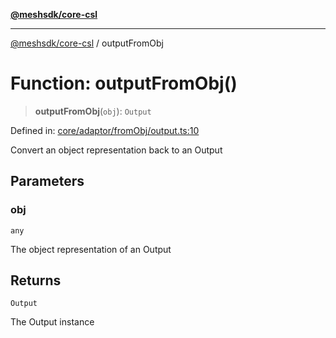 [**@meshsdk/core-csl**](../README.md)

***

[@meshsdk/core-csl](../globals.md) / outputFromObj

# Function: outputFromObj()

> **outputFromObj**(`obj`): `Output`

Defined in: [core/adaptor/fromObj/output.ts:10](https://github.com/MeshJS/mesh/blob/1abde1553cbd7cf2cf4e40197fc0de9e4a7d0f49/packages/mesh-core-csl/src/core/adaptor/fromObj/output.ts#L10)

Convert an object representation back to an Output

## Parameters

### obj

`any`

The object representation of an Output

## Returns

`Output`

The Output instance
